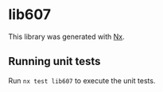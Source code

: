 # lib607

This library was generated with [Nx](https://nx.dev).

## Running unit tests

Run `nx test lib607` to execute the unit tests.
